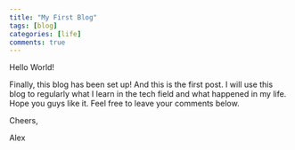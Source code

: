 ```yaml
---
title: "My First Blog"
tags: [blog]
categories: [life]
comments: true
---
```


Hello World!

Finally, this blog has been set up!  And this is the first post. I will use this blog to regularly what I learn in the tech field and what happened in my life. Hope you guys like it. Feel free to leave your comments below. 


Cheers,


Alex 